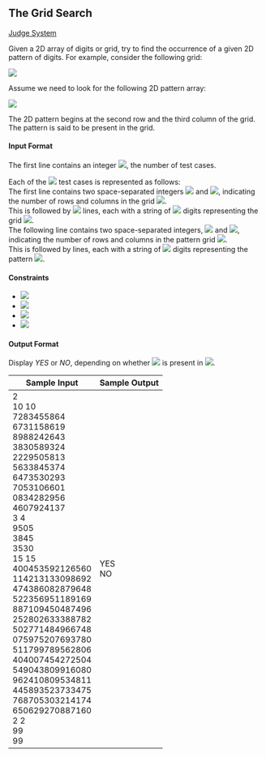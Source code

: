 ## The Grid Search

[Judge System](https://www.hackerrank.com/challenges/the-grid-search/problem)

Given a 2D array of digits or grid, try to find the occurrence of a given 2D pattern of digits. For example, consider the following grid:

<img src="https://latex.codecogs.com/svg.latex?\Large&space;\\1234567890\\09\underline{876543}21\\11\underline{111111}11\\11\underline{111111}11\\2222222222">  

Assume we need to look for the following 2D pattern array:

<img src="https://latex.codecogs.com/svg.latex?\Large&space;876543\\111111\\111111"> 

The 2D pattern begins at the second row and the third column of the grid. The pattern is said to be present in the grid.

#### Input Format

The first line contains an integer <img src="https://latex.codecogs.com/svg.latex?\Large&space;t">, the number of test cases.

Each of the <img src="https://latex.codecogs.com/svg.latex?\Large&space;t"> test cases is represented as follows:<br>
The first line contains two space-separated integers <img src="https://latex.codecogs.com/svg.latex?\Large&space;R"> and <img src="https://latex.codecogs.com/svg.latex?\Large&space;C">, indicating the number of rows and columns in the grid <img src="https://latex.codecogs.com/svg.latex?\Large&space;G">.<br>
This is followed by <img src="https://latex.codecogs.com/svg.latex?\Large&space;R"> lines, each with a string of <img src="https://latex.codecogs.com/svg.latex?\Large&space;C"> digits representing the grid <img src="https://latex.codecogs.com/svg.latex?\Large&space;G">.<br>
The following line contains two space-separated integers, <img src="https://latex.codecogs.com/svg.latex?\Large&space;r"> and <img src="https://latex.codecogs.com/svg.latex?\Large&space;c">, indicating the number of rows and columns in the pattern grid <img src="https://latex.codecogs.com/svg.latex?\Large&space;P">.<br>
This is followed by lines, each with a string of <img src="https://latex.codecogs.com/svg.latex?\Large&space;c"> digits representing the pattern <img src="https://latex.codecogs.com/svg.latex?\Large&space;P">.

#### Constraints

- <img src="https://latex.codecogs.com/svg.latex?\Large&space;1\le{t}\le{5}">
- <img src="https://latex.codecogs.com/svg.latex?\Large&space;1\le{R,r,C,c}\le{1000}">
- <img src="https://latex.codecogs.com/svg.latex?\Large&space;1\le{r}\le{R}">
- <img src="https://latex.codecogs.com/svg.latex?\Large&space;1\le{c}\le{C}">

#### Output Format

Display *YES* or *NO*, depending on whether <img src="https://latex.codecogs.com/svg.latex?\Large&space;P"> is present in <img src="https://latex.codecogs.com/svg.latex?\Large&space;G">.

Sample Input|Sample Output
-|-
2<br>10 10<br>7283455864<br>6731158619<br>8988242643<br>3830589324<br>2229505813<br>5633845374<br>6473530293<br>7053106601<br>0834282956<br>4607924137<br>3 4<br>9505<br>3845<br>3530<br>15 15<br>400453592126560<br>114213133098692<br>474386082879648<br>522356951189169<br>887109450487496<br>252802633388782<br>502771484966748<br>075975207693780<br>511799789562806<br>404007454272504<br>549043809916080<br>962410809534811<br>445893523733475<br>768705303214174<br>650629270887160<br>2 2<br>99<br>99|YES<br>NO
